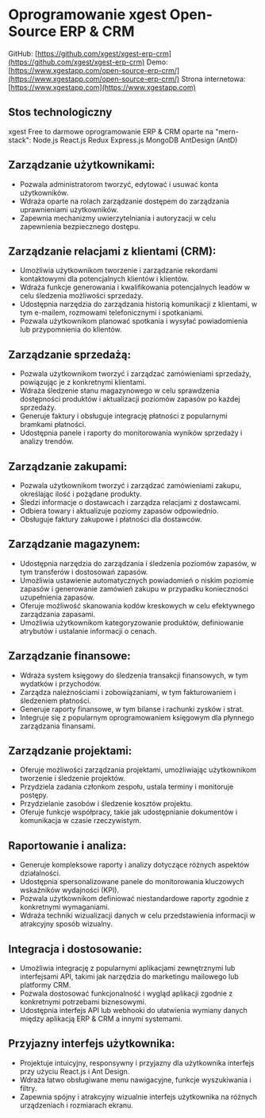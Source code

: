 # Oprogramowanie xgest Open-Source ERP & CRM

GitHub: [https://github.com/xgest/xgest-erp-crm](https://github.com/xgest/xgest-erp-crm)
Demo: [https://www.xgestapp.com/open-source-erp-crm/](https://www.xgestapp.com/open-source-erp-crm/)
Strona internetowa: [https://www.xgestapp.com](https://www.xgestapp.com)

## Stos technologiczny

xgest Free to darmowe oprogramowanie ERP & CRM oparte na "mern-stack": Node.js React.js Redux Express.js MongoDB AntDesign (AntD)

## Zarządzanie użytkownikami:

- Pozwala administratorom tworzyć, edytować i usuwać konta użytkowników.
- Wdraża oparte na rolach zarządzanie dostępem do zarządzania uprawnieniami użytkowników.
- Zapewnia mechanizmy uwierzytelniania i autoryzacji w celu zapewnienia bezpiecznego dostępu.

## Zarządzanie relacjami z klientami (CRM):

- Umożliwia użytkownikom tworzenie i zarządzanie rekordami kontaktowymi dla potencjalnych klientów i klientów.
- Wdraża funkcje generowania i kwalifikowania potencjalnych leadów w celu śledzenia możliwości sprzedaży.
- Udostępnia narzędzia do zarządzania historią komunikacji z klientami, w tym e-mailem, rozmowami telefonicznymi i spotkaniami.
- Pozwala użytkownikom planować spotkania i wysyłać powiadomienia lub przypomnienia do klientów.

## Zarządzanie sprzedażą:

- Pozwala użytkownikom tworzyć i zarządzać zamówieniami sprzedaży, powiązując je z konkretnymi klientami.
- Wdraża śledzenie stanu magazynowego w celu sprawdzenia dostępności produktów i aktualizacji poziomów zapasów po każdej sprzedaży.
- Generuje faktury i obsługuje integrację płatności z popularnymi bramkami płatności.
- Udostępnia panele i raporty do monitorowania wyników sprzedaży i analizy trendów.

## Zarządzanie zakupami:

- Pozwala użytkownikom tworzyć i zarządzać zamówieniami zakupu, określając ilość i pożądane produkty.
- Śledzi informacje o dostawcach i zarządza relacjami z dostawcami.
- Odbiera towary i aktualizuje poziomy zapasów odpowiednio.
- Obsługuje faktury zakupowe i płatności dla dostawców.

## Zarządzanie magazynem:

- Udostępnia narzędzia do zarządzania i śledzenia poziomów zapasów, w tym transferów i dostosowań zapasów.
- Umożliwia ustawienie automatycznych powiadomień o niskim poziomie zapasów i generowanie zamówień zakupu w przypadku konieczności uzupełnienia zapasów.
- Oferuje możliwość skanowania kodów kreskowych w celu efektywnego zarządzania zapasami.
- Umożliwia użytkownikom kategoryzowanie produktów, definiowanie atrybutów i ustalanie informacji o cenach.

## Zarządzanie finansowe:

- Wdraża system księgowy do śledzenia transakcji finansowych, w tym wydatków i przychodów.
- Zarządza należnościami i zobowiązaniami, w tym fakturowaniem i śledzeniem płatności.
- Generuje raporty finansowe, w tym bilanse i rachunki zysków i strat.
- Integruje się z popularnym oprogramowaniem księgowym dla płynnego zarządzania finansami.

## Zarządzanie projektami:

- Oferuje możliwości zarządzania projektami, umożliwiając użytkownikom tworzenie i śledzenie projektów.
- Przydziela zadania członkom zespołu, ustala terminy i monitoruje postępy.
- Przydzielanie zasobów i śledzenie kosztów projektu.
- Oferuje funkcje współpracy, takie jak udostępnianie dokumentów i komunikacja w czasie rzeczywistym.

## Raportowanie i analiza:

- Generuje kompleksowe raporty i analizy dotyczące różnych aspektów działalności.
- Udostępnia spersonalizowane panele do monitorowania kluczowych wskaźników wydajności (KPI).
- Pozwala użytkownikom definiować niestandardowe raporty zgodnie z konkretnymi wymaganiami.
- Wdraża techniki wizualizacji danych w celu przedstawienia informacji w atrakcyjny sposób wizualny.

## Integracja i dostosowanie:

- Umożliwia integrację z popularnymi aplikacjami zewnętrznymi lub interfejsami API, takimi jak narzędzia do marketingu mailowego lub platformy CRM.
- Pozwala dostosować funkcjonalność i wygląd aplikacji zgodnie z konkretnymi potrzebami biznesowymi.
- Udostępnia interfejs API lub webhooki do ułatwienia wymiany danych między aplikacją ERP & CRM a innymi systemami.

## Przyjazny interfejs użytkownika:

- Projektuje intuicyjny, responsywny i przyjazny dla użytkownika interfejs przy użyciu React.js i Ant Design.
- Wdraża łatwo obsługiwane menu nawigacyjne, funkcje wyszukiwania i filtry.
- Zapewnia spójny i atrakcyjny wizualnie interfejs użytkownika na różnych urządzeniach i rozmiarach ekranu.